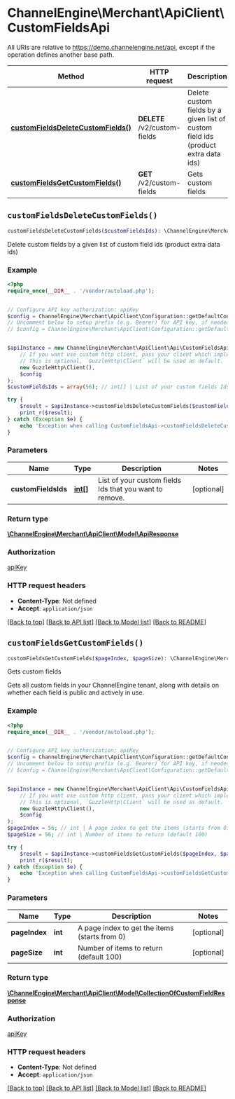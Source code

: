# ChannelEngine\Merchant\ApiClient\CustomFieldsApi

All URIs are relative to https://demo.channelengine.net/api, except if the operation defines another base path.

| Method | HTTP request | Description |
| ------------- | ------------- | ------------- |
| [**customFieldsDeleteCustomFields()**](CustomFieldsApi.md#customFieldsDeleteCustomFields) | **DELETE** /v2/custom-fields | Delete custom fields by a given list of custom field ids (product extra data ids) |
| [**customFieldsGetCustomFields()**](CustomFieldsApi.md#customFieldsGetCustomFields) | **GET** /v2/custom-fields | Gets custom fields |


## `customFieldsDeleteCustomFields()`

```php
customFieldsDeleteCustomFields($customFieldsIds): \ChannelEngine\Merchant\ApiClient\Model\ApiResponse
```

Delete custom fields by a given list of custom field ids (product extra data ids)

### Example

```php
<?php
require_once(__DIR__ . '/vendor/autoload.php');


// Configure API key authorization: apiKey
$config = ChannelEngine\Merchant\ApiClient\Configuration::getDefaultConfiguration()->setApiKey('apikey', 'YOUR_API_KEY');
// Uncomment below to setup prefix (e.g. Bearer) for API key, if needed
// $config = ChannelEngine\Merchant\ApiClient\Configuration::getDefaultConfiguration()->setApiKeyPrefix('apikey', 'Bearer');


$apiInstance = new ChannelEngine\Merchant\ApiClient\Api\CustomFieldsApi(
    // If you want use custom http client, pass your client which implements `GuzzleHttp\ClientInterface`.
    // This is optional, `GuzzleHttp\Client` will be used as default.
    new GuzzleHttp\Client(),
    $config
);
$customFieldsIds = array(56); // int[] | List of your custom fields Ids that you want to remove.

try {
    $result = $apiInstance->customFieldsDeleteCustomFields($customFieldsIds);
    print_r($result);
} catch (Exception $e) {
    echo 'Exception when calling CustomFieldsApi->customFieldsDeleteCustomFields: ', $e->getMessage(), PHP_EOL;
}
```

### Parameters

| Name | Type | Description  | Notes |
| ------------- | ------------- | ------------- | ------------- |
| **customFieldsIds** | [**int[]**](../Model/int.md)| List of your custom fields Ids that you want to remove. | [optional] |

### Return type

[**\ChannelEngine\Merchant\ApiClient\Model\ApiResponse**](../Model/ApiResponse.md)

### Authorization

[apiKey](../../README.md#apiKey)

### HTTP request headers

- **Content-Type**: Not defined
- **Accept**: `application/json`

[[Back to top]](#) [[Back to API list]](../../README.md#endpoints)
[[Back to Model list]](../../README.md#models)
[[Back to README]](../../README.md)

## `customFieldsGetCustomFields()`

```php
customFieldsGetCustomFields($pageIndex, $pageSize): \ChannelEngine\Merchant\ApiClient\Model\CollectionOfCustomFieldResponse
```

Gets custom fields

Gets all custom fields in your ChannelEngine tenant, along with details on whether each field is public and actively in use.

### Example

```php
<?php
require_once(__DIR__ . '/vendor/autoload.php');


// Configure API key authorization: apiKey
$config = ChannelEngine\Merchant\ApiClient\Configuration::getDefaultConfiguration()->setApiKey('apikey', 'YOUR_API_KEY');
// Uncomment below to setup prefix (e.g. Bearer) for API key, if needed
// $config = ChannelEngine\Merchant\ApiClient\Configuration::getDefaultConfiguration()->setApiKeyPrefix('apikey', 'Bearer');


$apiInstance = new ChannelEngine\Merchant\ApiClient\Api\CustomFieldsApi(
    // If you want use custom http client, pass your client which implements `GuzzleHttp\ClientInterface`.
    // This is optional, `GuzzleHttp\Client` will be used as default.
    new GuzzleHttp\Client(),
    $config
);
$pageIndex = 56; // int | A page index to get the items (starts from 0)
$pageSize = 56; // int | Number of items to return (default 100)

try {
    $result = $apiInstance->customFieldsGetCustomFields($pageIndex, $pageSize);
    print_r($result);
} catch (Exception $e) {
    echo 'Exception when calling CustomFieldsApi->customFieldsGetCustomFields: ', $e->getMessage(), PHP_EOL;
}
```

### Parameters

| Name | Type | Description  | Notes |
| ------------- | ------------- | ------------- | ------------- |
| **pageIndex** | **int**| A page index to get the items (starts from 0) | [optional] |
| **pageSize** | **int**| Number of items to return (default 100) | [optional] |

### Return type

[**\ChannelEngine\Merchant\ApiClient\Model\CollectionOfCustomFieldResponse**](../Model/CollectionOfCustomFieldResponse.md)

### Authorization

[apiKey](../../README.md#apiKey)

### HTTP request headers

- **Content-Type**: Not defined
- **Accept**: `application/json`

[[Back to top]](#) [[Back to API list]](../../README.md#endpoints)
[[Back to Model list]](../../README.md#models)
[[Back to README]](../../README.md)
